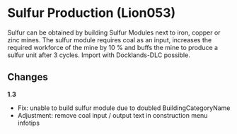 # Sulfur Production (Lion053)

Sulfur can be obtained by building Sulfur Modules next to iron, copper or zinc mines.
The sulfur module requires coal as an input, increases the required workforce of the mine by 10 % and buffs the mine to produce a sulfur unit after 3 cycles.
Import with Docklands-DLC possible.

## Changes

**1.3**

- Fix: unable to build sulfur module due to doubled BuildingCategoryName
- Adjustment: remove coal input / output text in construction menu infotips

